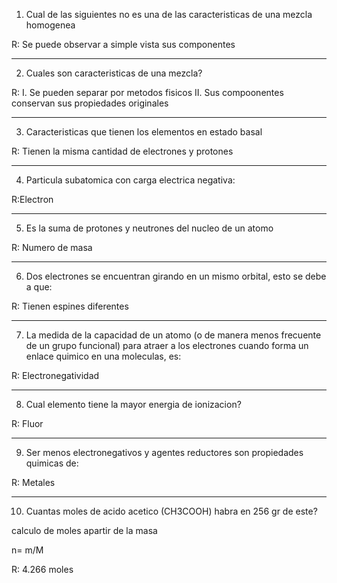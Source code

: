 1. Cual de las siguientes no es una de las caracteristicas de una mezcla homogenea

R: Se puede observar a simple vista sus componentes

--- 
2. Cuales son caracteristicas de una mezcla? 

R:
 I. Se pueden separar por metodos fisicos
 II. Sus compoonentes conservan sus propiedades originales 

---
3. Caracteristicas que tienen los elementos en estado basal

R:
Tienen la misma cantidad de electrones y protones

---
4. Particula subatomica con carga electrica negativa:

R:Electron

---

5. Es la suma de protones y neutrones del nucleo de un atomo 

R: Numero de masa

---

6. Dos electrones se encuentran girando en un mismo orbital, esto se debe a que:  

R: Tienen espines diferentes

---

7. La medida de la capacidad de un atomo (o de manera menos frecuente de un grupo funcional) para atraer a los electrones cuando forma un enlace quimico en una moleculas, es:  

R: Electronegatividad

---

8. Cual elemento tiene la mayor energia de ionizacion? 

R: Fluor

---

9. Ser menos electronegativos y agentes reductores son propiedades quimicas de:

R: Metales

---

10. Cuantas moles de acido acetico (CH3COOH) habra en 256 gr de este?

calculo de moles apartir de la masa

n= m/M 
                                
R:
4.266 moles